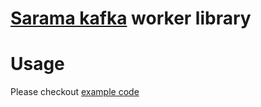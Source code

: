 # [Sarama kafka](https://github.com/Shopify/sarama) worker library

# Usage

Please checkout [example code](./example/example.go)
